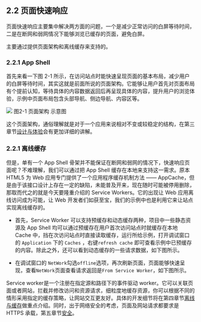 ## 2.2 页面快速响应

页面快速响应主要集中解决两方面的问题，一个是减少正常访问的白屏等待时间，二是在断网和弱网情况下能够浏览已缓存的页面，避免白屏。

主要通过提供页面架构和离线缓存来支持的。
 
### 2.2.1 App Shell

首先来看一下图 2-1 所示，在访问站点时能快速呈现页面的基本布局，减少用户的白屏等待时间，其实这就是前面所说的页面架构。它能够让用户首先对页面布局有个提前认知，等待具体的内容数据返回后再呈现具体的内容，提升用户的浏览体验，示例中页面布局包含头部导航、侧边导航、内容区等。

![](https://gss0.bdstatic.com/9rkZbzqaKgQUohGko9WTAnF6hhy/assets/pwa/projects/1515680651561/appshell.png)
图2-1 页面架构 示意图

这个页面架构，通俗理解就是对于一个应用来说相对不变或较稳定的结构，在第三章节[设计与体验]()会有更加详细的讲解。

### 2.2.1 离线缓存

但是，单有一个 App Shell 骨架并不能保证在断网和弱网的情况下，快速响应页面呢？不难理解，我们可以通过把 App Shell 缓存在本地来支持这一需求。原本 HTML5 为 Web 应用专门提供了一个应用程序缓存机制方法 —— AppCache，但是由于该接口设计上存在一定的缺陷，未能普及开来，现在随时可能被停用删除，那取而代之的就是今天要隆重介绍的 Service Workers。它的出现让 Web 应用离线访问成为可能，让 Web 开发者们如获至宝，我们的示例中也是利用它来让站点实现离线缓存的。

- 首先，Service Worker 可以支持预缓存和动态缓存两种，项目中一些静态资源及 App Shell 均可以通过预缓存在用户首次访问站点时就缓存在本地 Cache 中，挡在次访问站点时直接读取缓存，运行所给示例，打开调试窗口的 `Application` 下的 `Caches` ，右键`refresh cache` 即可查看示例中已预缓存的内容。除此之外，还可以看到动态缓存的一些请求数据，如下图所示。

- 在调试窗口的 `NetWork`勾选`offline`选项，再次刷新页面，页面能够快速呈现，查看`NetWork`页面查看请求返回是`From Service Worker`，如下图所示。


Service worker是一个注册在指定源和路径下的事件驱动 worker。它可以关联页面或者网站，拦截并修改访问和资源请求，细粒度地缓存资源，你可以根据不同的情形采用指定的缓存策略，让网站交互更友好。具体的开发细节将在第四章节[离线与缓存]()做重点介绍。同时，出于网络安全的考虑，页面及网站请求都要求是 HTTPS 承载，第五章节[安全]()。




